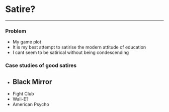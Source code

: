# Satire?
---
### Problem
- My game plot
- It is my best attempt to satirise the modern attitude of education
- I cant seem to be satirical without being condescending

### Case studies of good satires
- Black Mirror
	- 
- Fight Club
- Wall-E?
- American Psycho
